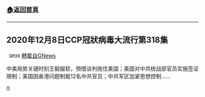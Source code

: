 ###  [:house:返回首頁](https://github.com/ourhimalayas/txt)
---

## 2020年12月8日CCP冠狀病毒大流行第318集
` GM30` [轉載自GNews](https://gnews.org/zh-hans/630271/)

中美局势关键时刻王毅服软，预借谈判拖住美国；美国对中共统战部官员实施签证限制；美国因香港问题制裁12名中共官员；中共军区加紧思想控制……

0
